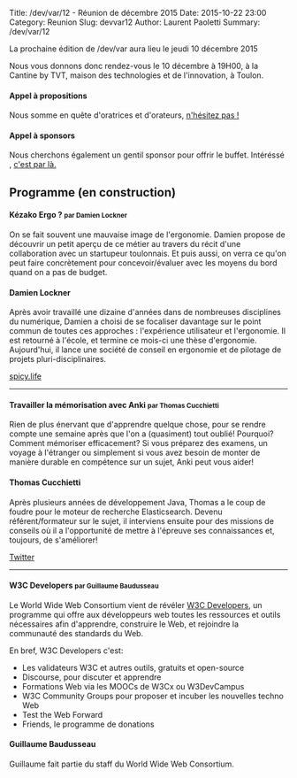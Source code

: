 Title: /dev/var/12 - Réunion de décembre 2015
Date: 2015-10-22 23:00
Category: Reunion
Slug: devvar12
Author: Laurent Paoletti
Summary: /dev/var/12


La prochaine édition de /dev/var aura lieu le jeudi 10 décembre 2015

Nous vous donnons donc rendez-vous le 10 décembre à 19H00, à la Cantine by TVT, maison des technologies et de l'innovation, à Toulon.

#### Appel à propositions

Nous somme en quête d'oratrices et d'orateurs, [n'hésitez pas !](/pages/participer.html)

#### Appel à sponsors

Nous cherchons également un gentil sponsor pour offrir le buffet. Intéréssé , [c'est par là.](/pages/sponsoriser.html)

## Programme (en construction)

#### Kézako Ergo ? <small>par Damien Lockner </small>

On se fait souvent une mauvaise image de l'ergonomie. Damien propose de découvrir un petit aperçu de ce métier au travers
 du récit d'une collaboration avec un startupeur toulonnais. Et puis aussi, on verra ce qu'on peut faire
concrètement pour concevoir/évaluer avec les moyens du bord quand on a pas de budget​.

<h4 class='subheader'>Damien Lockner</h4>

Après avoir travaillé une dizaine d'années dans de nombreuses disciplines du numérique, Damien a choisi de se
focaliser davantage sur le point commun de toutes ces approches : l'expérience utilisateur et l'ergonomie.
Il est retourné à l'école, et termine ce mois-ci une thèse d'ergonomie. Aujourd'hui, il lance une société de conseil en ergonomie
et de pilotage de projets pluri-disciplinaires.

[spicy.life](http://spicy.life/)

<hr>

#### Travailler la mémorisation avec Anki <small>par Thomas Cucchietti </small>

Rien de plus énervant que d'apprendre quelque chose, pour se rendre compte une semaine après que l'on a (quasiment) tout oublié! Pourquoi? Comment mémoriser efficacement?
Si vous préparez des examens, un voyage à l'étranger ou simplement si vous avez besoin de monter de manière durable en compétence sur un sujet, Anki peut vous aider!

<h4 class='subheader'>Thomas Cucchietti </h4>

Après plusieurs années de développement Java, Thomas a le coup de foudre pour le moteur de recherche Elasticsearch. Devenu référent/formateur sur le sujet, il interviens ensuite pour des missions
de conseils où il a l'opportunité de mettre à l'épreuve ses connaissances et, toujours, de s'améliorer!

[Twitter](https://twitter.com/TCucchietti)

<hr>

#### W3C Developers <small>par Guillaume Baudusseau </small>
Le World Wide Web Consortium vient de révéler [W3C Developers](http://www.w3.org/developers/), un programme qui offre
aux développeurs web toutes les ressources et outils nécessaires afin d'apprendre, construire le Web, et rejoindre
la communauté des standards du Web.

En bref, W3C Developers c'est:

* Les validateurs W3C et autres outils, gratuits et open-source
* Discourse, pour discuter et apprendre
* Formations Web via les MOOCs de W3Cx ou W3DevCampus
* W3C Community Groups pour proposer et incuber les nouvelles techno Web
* Test the Web Forward
* Friends, le programme de donations

<h4 class='subheader'>Guillaume Baudusseau</h4>

Guillaume fait partie du staff du World Wide Web Consortium.